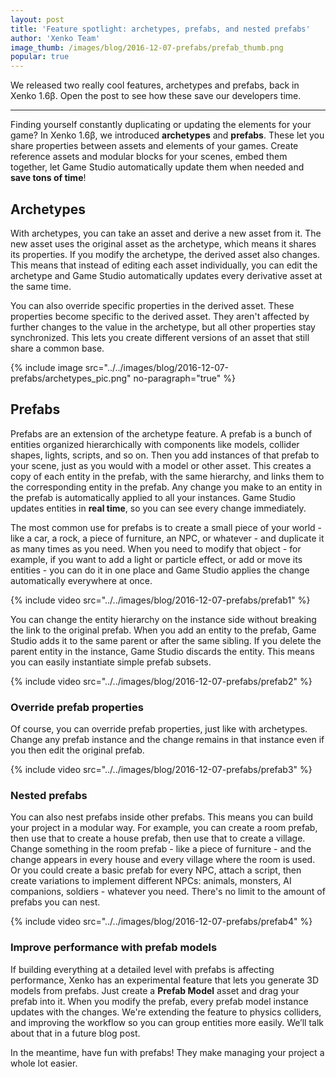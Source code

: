 ```yaml
---
layout: post
title: 'Feature spotlight: archetypes, prefabs, and nested prefabs'
author: 'Xenko Team'
image_thumb: /images/blog/2016-12-07-prefabs/prefab_thumb.png
popular: true
---
```




We released two really cool features, archetypes and prefabs, back in Xenko 1.6β. Open the post to see how these save our developers time. 

<!--more-->
---

Finding yourself constantly duplicating or updating the elements for your game? In Xenko 1.6β, we introduced **archetypes** and **prefabs**. These let you share properties between assets and elements of your games. Create reference assets and modular blocks for your scenes, embed them together, let Game Studio automatically update them when needed and **save tons of time**!

## Archetypes

With archetypes, you can take an asset and derive a new asset from it. The new asset uses the original asset as the archetype, which means it shares its properties. If you modify the archetype, the derived asset also changes. This means that instead of editing each asset individually, you can edit the archetype and Game Studio automatically updates every derivative asset at the same time.

You can also override specific properties in the derived asset. These properties become specific to the derived asset. They aren't affected by further changes to the value in the archetype, but all other properties stay synchronized. This lets you create different versions of an asset that still share a common base.

{% include image src="../../images/blog/2016-12-07-prefabs/archetypes_pic.png" no-paragraph="true" %}

## Prefabs

Prefabs are an extension of the archetype feature. A prefab is a bunch of entities organized hierarchically with components like models, collider shapes, lights, scripts, and so on. Then you add instances of that prefab to your scene, just as you would with a model or other asset. This creates a copy of each entity in the prefab, with the same hierarchy, and links them to the corresponding entity in the prefab. Any change you make to an entity in the prefab is automatically applied to all your instances. Game Studio updates entities in **real time**, so you can see every change immediately.

The most common use for prefabs is to create a small piece of your world - like a car, a rock, a piece of furniture, an NPC, or whatever - and duplicate it as many times as you need. When you need to modify that object - for example, if you want to add a light or particle effect, or add or move its entities - you can do it in one place and Game Studio applies the change automatically everywhere at once.

{% include video src="../../images/blog/2016-12-07-prefabs/prefab1" %}

You can change the entity hierarchy on the instance side without breaking the link to the original prefab. When you add an entity to the prefab, Game Studio adds it to the same parent or after the same sibling. If you delete the parent entity in the instance, Game Studio discards the entity. This means you can easily instantiate simple prefab subsets.

{% include video src="../../images/blog/2016-12-07-prefabs/prefab2" %}

### Override prefab properties

Of course, you can override prefab properties, just like with archetypes. Change any prefab instance and the change remains in that instance even if you then edit the original prefab.

{% include video src="../../images/blog/2016-12-07-prefabs/prefab3" %}

### Nested prefabs

You can also nest prefabs inside other prefabs. This means you can build your project in a modular way. For example, you can create a room prefab, then use that to create a house prefab, then use that to create a village. Change something in the room prefab - like a piece of furniture - and the change appears in every house and every village where the room is used. Or you could create a basic prefab for every NPC, attach a script, then create variations to implement different NPCs: animals, monsters, AI companions, soldiers - whatever you need. There's no limit to the amount of prefabs you can nest.

{% include video src="../../images/blog/2016-12-07-prefabs/prefab4" %}

### Improve performance with prefab models

If building everything at a detailed level with prefabs is affecting performance, Xenko has an experimental feature that lets you generate 3D models from prefabs. Just create a **Prefab Model** asset and drag your prefab into it. When you modify the prefab, every prefab model instance updates with the changes. We're extending the feature to physics colliders, and improving the workflow so you can group entities more easily. We’ll talk about that in a future blog post.

In the meantime, have fun with prefabs! They make managing your project a whole lot easier.